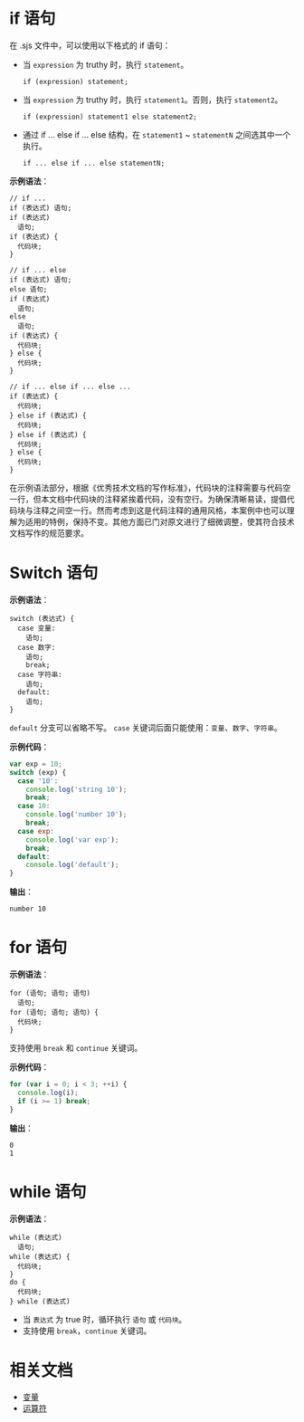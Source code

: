 # if 语句

在 .sjs 文件中，可以使用以下格式的 if 语句：

- 当 `expression` 为 truthy 时，执行 `statement`。
  
  ```plain
  if (expression) statement;
  ```

- 当 `expression` 为 truthy 时，执行 `statement1`。否则，执行 `statement2`。
  
  ```plain
  if (expression) statement1 else statement2;
  ```

- 通过 if ... else if ... else 结构，在 `statement1` ~ `statementN` 之间选其中一个执行。
  
  ```plain
  if ... else if ... else statementN; 
  ```

**示例语法**：

```plain
// if ...
if (表达式) 语句;
if (表达式)
  语句;
if (表达式) {
  代码块;
}

// if ... else
if (表达式) 语句;
else 语句;
if (表达式)
  语句;
else 
  语句;
if (表达式) {
  代码块;
} else {
  代码块;
}

// if ... else if ... else ...
if (表达式) {
  代码块;
} else if (表达式) {
  代码块;
} else if (表达式) {
  代码块;
} else {
  代码块;
}
```

在示例语法部分，根据《优秀技术文档的写作标准》，代码块的注释需要与代码空一行，但本文档中代码块的注释紧挨着代码，没有空行。为确保清晰易读，提倡代码块与注释之间空一行。然而考虑到这是代码注释的通用风格，本案例中也可以理解为适用的特例，保持不变。其他方面已门对原文进行了细微调整，使其符合技术文档写作的规范要求。
# Switch 语句

**示例语法**：

```plain
switch (表达式) {
  case 变量:
    语句;
  case 数字:
    语句;
    break;
  case 字符串:
    语句;
  default:
    语句;
}
```

`default` 分支可以省略不写。
`case` 关键词后面只能使用：`变量`、`数字`、`字符串`。

**示例代码**：

```javascript
var exp = 10;
switch (exp) {
  case '10':
    console.log('string 10');
    break;
  case 10:
    console.log('number 10');
    break;
  case exp:
    console.log('var exp');
    break;
  default:
    console.log('default');
}
```

**输出**：

```plain
number 10
```
# for 语句

**示例语法**：

```plain
for (语句; 语句; 语句)
  语句;
for (语句; 语句; 语句) {
  代码块;
}
```

支持使用 `break` 和 `continue` 关键词。

**示例代码**：

```javascript
for (var i = 0; i < 3; ++i) {
  console.log(i);
  if (i >= 1) break;
}
```

**输出**：

```plain
0
1
```
# while 语句

**示例语法**：

```plain
while (表达式)
  语句;
while (表达式) {
  代码块;
}
do {
  代码块;
} while (表达式)
```

- 当 `表达式` 为 true 时，循环执行 `语句` 或 `代码块`。
- 支持使用 `break`，`continue` 关键词。

# 相关文档

- [变量](https://opendocs.alipay.com/mini/framework/sjs-variable)
- [运算符](https://opendocs.alipay.com/mini/framework/operator)
